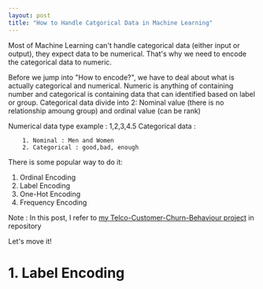 ```yaml
---
layout: post
title: "How to Handle Catgorical Data in Machine Learning"
---
```


Most of Machine Learning can't handle categorical data (either input or output), they expect data to be numerical.
That's why we need to encode the categorical data to numeric.

Before we jump into "How to encode?", we have to deal about what is actually categorical and numerical.
Numeric is anything of containing number and categorical is containing data that can identified based on label or group.
Categorical data divide into 2: Nominal value (there is no relationship amoung group) and ordinal value (can be rank)

Numerical data type example : 1,2,3,4.5
Categorical data : 

        1. Nominal : Men and Women
        2. Categorical : good,bad, enough

There is some popular way to do it:

1. Ordinal Encoding
2. Label Encoding
3. One-Hot Encoding
4. Frequency Encoding

Note : In this post, I refer to [my Telco-Customer-Churn-Behaviour project](https://github.com/rizqiamaliatuss/Customer_Churn_Prediction) in repository

Let's move it!

# 1. Label Encoding







